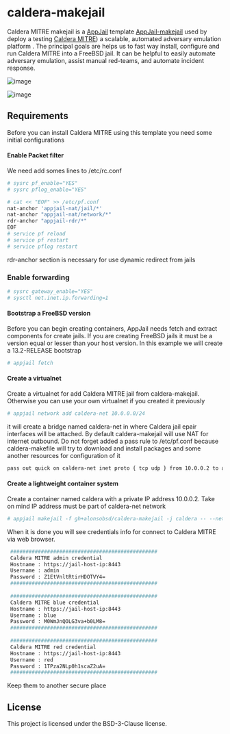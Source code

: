 # caldera-makejail
Caldera MITRE makejail is a [AppJail](https://github.com/DtxdF/AppJail) template [AppJail-makejail](https://github.com/AppJail-makejails) used by deploy a testing [Caldera MITRE](https://caldera.mitre.org/)) a scalable, automated adversary emulation platform . The principal goals are helps us to fast way install, configure and run Caldera MITRE into a FreeBSD jail. It can be helpful to easily automate adversary emulation, assist manual red-teams, and automate incident response. 

![image](https://github.com/alonsobsd/caldera-makejail/assets/11150989/2e2a3fc7-58af-4728-8cea-fb314d3f83f6)

![image](https://github.com/alonsobsd/caldera-makejail/assets/11150989/a1471e83-53bf-4fad-9802-b0864a4cc9d4)

## Requirements
Before you can install Caldera MITRE using this template you need some initial configurations

#### Enable Packet filter
We need add somes lines to /etc/rc.conf

```sh
# sysrc pf_enable="YES"
# sysrc pflog_enable="YES"

# cat << "EOF" >> /etc/pf.conf
nat-anchor 'appjail-nat/jail/*'
nat-anchor "appjail-nat/network/*"
rdr-anchor "appjail-rdr/*"
EOF
# service pf reload
# service pf restart
# service pflog restart
```
rdr-anchor section is necessary for use dynamic redirect from jails

### Enable forwarding
```sh
# sysrc gateway_enable="YES"
# sysctl net.inet.ip.forwarding=1
```
#### Bootstrap a FreeBSD version
Before you can begin creating containers, AppJail needs fetch and extract components for create jails. If you are creating FreeBSD jails it must be a version equal or lesser than your host version. In this example we will create a 13.2-RELEASE bootstrap

```sh
# appjail fetch
```
#### Create a virtualnet
Create a virtualnet for add Caldera MITRE jail from caldera-makejail. Otherwise you can use your own virtualnet if you created it previously

```sh
# appjail network add caldera-net 10.0.0.0/24
```
it will create a bridge named caldera-net in where Caldera jail epair interfaces will be attached. By default caldera-makejail will use NAT for internet outbound. Do not forget added a pass rule to /etc/pf.conf because caldera-makefile will try to download and install packages and some another resources for configuration of it

```sh
pass out quick on caldera-net inet proto { tcp udp } from 10.0.0.2 to any
```

#### Create a lightweight container system
Create a container named caldera with a private IP address 10.0.0.2. Take on mind IP address must be part of caldera-net network

```sh
# appjail makejail -f gh+alonsobsd/caldera-makejail -j caldera -- --network caldera-net --caldera_ip 10.0.0.2
```
When it is done you will see credentials info for connect to Caldera MITRE via web browser.

```sh
 ################################################ 
 Caldera MITRE admin credential                   
 Hostname : https://jail-host-ip:8443             
 Username : admin                                 
 Password : Z1EtVnltRtirHDOTVY4=                          
 ################################################ 
 
 ################################################ 
 Caldera MITRE blue credential                    
 Hostname : https://jail-host-ip:8443             
 Username : blue                                  
 Password : M0WmJnQOLG3va+b0LM8=                           
 ################################################ 
  
 ################################################ 
 Caldera MITRE red credential                     
 Hostname : https://jail-host-ip:8443             
 Username : red                                   
 Password : 1TPza2NLp0h1scaZ2uA=                            
 ################################################
 ```
Keep them to another secure place

## License
This project is licensed under the BSD-3-Clause license.
